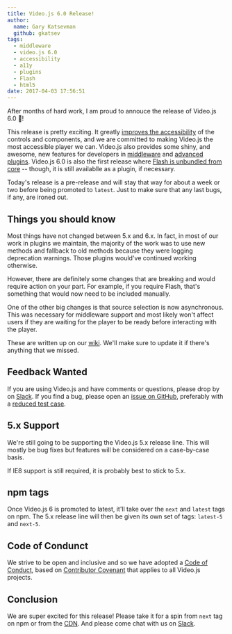 ```yaml
---
title: Video.js 6.0 Release!
author:
  name: Gary Katsevman
  github: gkatsev
tags:
  - middleware
  - video.js 6.0
  - accessibility
  - a11y
  - plugins
  - Flash
  - html5
date: 2017-04-03 17:56:51
---
```



After months of hard work, I am proud to annouce the release of Video.js 6.0 🎉!

This release is pretty exciting. It greatly [improves the accessibility][a11y-post] of the controls and components, and we are committed to making Video.js the most accessible player we can. Video.js also provides some shiny, and awesome, new features for developers in [middleware][] and [advanced plugins][]. Video.js 6.0 is also the first release where [Flash is unbundled from core][remove-flash] -- though, it is still availablle as a plugin, if necessary.

Today's release is a pre-release and will stay that way for about a week or two before being promoted to `latest`. Just to make sure that any last bugs, if any, are ironed out.

## Things you should know
Most things have not changed between 5.x and 6.x. In fact, in most of our work in plugins we maintain, the majority of the work was to use new methods and fallback to old methods because they were logging deprecation warnings. Those plugins would've continued working otherwise.

However, there are definitely some changes that are breaking and would require action on your part. For example, if you require Flash, that's something that would now need to be included manually.

One of the other big changes is that source selection is now asynchronous. This was necessary for middleware support and most likely won't affect users if they are waiting for the player to be ready before interacting with the player.

These are written up on our [wiki][breaking-6]. We'll make sure to update it if there's anything that we missed.

## Feedback Wanted
If you are using Video.js and have comments or questions, please drop by on [Slack][]. If you find a bug, please open an [issue on GitHub][new-issue], preferably with a [reduced test case][reduced].

## 5.x Support
We're still going to be supporting the Video.js 5.x release line. This will mostly be bug fixes but features will be considered on a case-by-case basis.

If IE8 support is still required, it is probably best to stick to 5.x.

## npm tags

Once Video.js 6 is promoted to latest, it'll take over the `next` and `latest` tags on npm. The 5.x release line will then be given its own set of tags: `latest-5` and `next-5`.

## Code of Condunct

We strive to be open and inclusive and so we have adopted a [Code of Conduct][coc], based on [Contributor Covenant][contrib-cov] that applies to all Video.js projects.

## Conclusion

We are super excited for this release! Please take it for a spin from `next` tag on npm or from the [CDN][vjs-6]. And please come chat with us on [Slack][].

[a11y-post]: http://blog.videojs.com/Feature-Spotlight-Accessibility/
[middleware]: http://blog.videojs.com/Feature-Spotlight-Middleware/
[advanced plugins]: http://blog.videojs.com/Feature-Spotlight-Advanced-Plugins/
[remove-flash]: http://blog.videojs.com/Video-js-removes-Flash-from-core-player/
[breaking-6]: https://github.com/videojs/video.js/wiki/Video.js-6-Migration-Guide
[new-issue]: https://github.com/videojs/video.js/issues/new
[Slack]: http://slack.videojs.com
[reduced]: https://css-tricks.com/reduced-test-cases/
[coc]: https://github.com/videojs/video.js/blob/master/CODE_OF_CONDUCT.md
[contrib-cov]: http://contributor-covenant.org
[vjs-6]: http://vjs.zencdn.net/6.0.0/video.js
